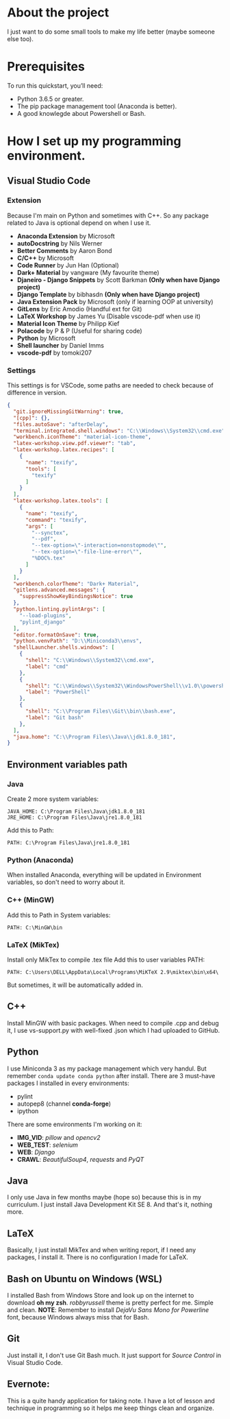 # About the project
I just want to do some small tools to make my life better (maybe someone else too).

# Prerequisites
To run this quickstart, you’ll need:
+ Python 3.6.5 or greater.    
+ The pip package management tool (Anaconda is better).     
+ A good knowlegde about Powershell or Bash.  

# How I set up my programming environment.
## Visual Studio Code

### Extension
Because I'm main on Python and sometimes with C++. So any package related to Java is optional depend on when I use it.
  + **Anaconda Extension** by Microsoft
  + **autoDocstring** by Nils Werner
  + **Better Comments** by Aaron Bond
  + **C/C++** by Microsoft
  + **Code Runner** by Jun Han (Optional)
  + **Dark+ Material** by vangware (My favourite theme)
  + **Djaneiro - Django Snippets** by Scott Barkman **(Only when have Django project)**
  + **Django Template** by bibhasdn **(Only when have Django project)**
  + **Java Extension Pack** by Microsoft (only if learning OOP at university)
  + **GitLens** by Eric Amodio (Handful ext for Git)
  + **LaTeX Workshop** by James Yu (Disable vscode-pdf when use it)
  + **Material Icon Theme** by Philipp Kief
  + **Polacode** by P & P (Useful for sharing code)
  + **Python** by Microsoft
  + **Shell launcher** by Daniel Imms 
  + **vscode-pdf** by tomoki207

### Settings
This settings is for VSCode, some paths are needed to check because of difference in version.
```json
{
  "git.ignoreMissingGitWarning": true,
  "[cpp]": {},
  "files.autoSave": "afterDelay",
  "terminal.integrated.shell.windows": "C:\\Windows\\System32\\cmd.exe",
  "workbench.iconTheme": "material-icon-theme",
  "latex-workshop.view.pdf.viewer": "tab",
  "latex-workshop.latex.recipes": [
    {
      "name": "texify",
      "tools": [
        "texify"
      ]
    }
  ],
  "latex-workshop.latex.tools": [
    {
      "name": "texify",
      "command": "texify",
      "args": [
        "--synctex",
        "--pdf",
        "--tex-option=\"-interaction=nonstopmode\"",
        "--tex-option=\"-file-line-error\"",
        "%DOC%.tex"
      ]
    }
  ],
  "workbench.colorTheme": "Dark+ Material",
  "gitlens.advanced.messages": {
    "suppressShowKeyBindingsNotice": true
  },
  "python.linting.pylintArgs": [
    "--load-plugins",
    "pylint_django"
  ],
  "editor.formatOnSave": true,
  "python.venvPath": "D:\\Miniconda3\\envs",
  "shellLauncher.shells.windows": [
    {
      "shell": "C:\\Windows\\System32\\cmd.exe",
      "label": "cmd"
    },
    {
      "shell": "C:\\Windows\\System32\\WindowsPowerShell\\v1.0\\powershell.exe",
      "label": "PowerShell"
    },
    {
      "shell": "C:\\Program Files\\Git\\bin\\bash.exe",
      "label": "Git bash"
    },
  ],
  "java.home": "C:\\Program Files\\Java\\jdk1.8.0_181",
}
```

## Environment variables path
### Java
Create 2 more system variables:
```
JAVA_HOME: C:\Program Files\Java\jdk1.8.0_181
JRE_HOME: C:\Program Files\Java\jre1.8.0_181
```

Add this to Path:
```
PATH: C:\Program Files\Java\jre1.8.0_181
```

### Python (Anaconda)
When installed Anaconda, everything will be updated in Environment variables, so don't need to worry about it.

### C++ (MinGW)
Add this to Path in System variables:
```
PATH: C:\MinGW\bin
```

### LaTeX (MikTex)
Install only MikTex to compile .tex file
Add this to user variables PATH:
```
PATH: C:\Users\DELL\AppData\Local\Programs\MiKTeX 2.9\miktex\bin\x64\
```
But sometimes, it will be automatically added in.

## C++
Install MinGW with basic packages.
When need to compile .cpp and debug it, I use vs-support.py with well-fixed .json which I had uploaded to GitHub.

## Python
I use Miniconda 3 as my package management which very handul. But remember `conda update conda python` after install.
There are 3 must-have packages I installed in every environments:
  + pylint
  + autopep8 (channel **conda-forge**)
  + ipython

There are some environments I'm working on it:
  + **IMG_VID**: *pillow* and *opencv2*
  + **WEB_TEST**: *selenium*
  + **WEB**: *Django*
  + **CRAWL**: *BeautifulSoup4*, *requests* and *PyQT*

## Java
I only use Java in few months maybe (hope so) because this is in my curriculum.
I just install Java Development Kit SE 8. And that's it, nothing more.

## LaTeX
Basically, I just install MikTex and when writing report, if I need any packages, I install it. There is no configuration I made for LaTeX.

## Bash on Ubuntu on Windows (WSL)
I installed Bash from Windows Store and look up on the internet to download **oh my zsh**.
*robbyrussell* theme is pretty perfect for me. Simple and clean.
**NOTE**:  Remember to install *DejaVu Sans Mono for Powerline* font, because Windows always miss that for Bash.

## Git
Just install it, I don't use Git Bash much. It just support for *Source Control* in Visual Studio Code.

## Evernote:
This is a quite handy application for taking note. I have a lot of lesson and technique in programming so it helps me keep things clean and organize.